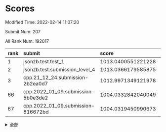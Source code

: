 # Scores

Modified Time: 2022-02-14 11:07:20

Submit Num: 207

All Rank Num: 192017

| rank |               submit               |       score        |       sigma        | pk_num |
| :--- | :--------------------------------- | :----------------- | :----------------- | :----- |
| 1    | jsonzb.test.test_1                 | 1013.0400551221228 | 0.7913482617447212 | 3709   |
| 2    | jsonzb.test.submission_level_4     | 1013.0366179585875 | 0.812241143032171  | 3715   |
| 3    | cpp.21_12_24.submission-2b2ea0d7   | 1012.9971349121978 | 0.8143276411149738 | 3709   |
| 66   | cpp.2022_01_09.submission-5b0e3de2 | 1004.0332842040049 | 0.7144042646516622 | 3715   |
| 67   | cpp.2022_01_09.submission-816672bd | 1004.0319450990673 | 0.715402396245852  | 3711   |


<details>
<summary>全部</summary>

| rank |                 submit                 |       score        |       sigma        | pk_num |
| :--- | :------------------------------------- | :----------------- | :----------------- | :----- |
| 1    | jsonzb.test.test_1                     | 1013.0400551221228 | 0.7913482617447212 | 3709   |
| 2    | jsonzb.test.submission_level_4         | 1013.0366179585875 | 0.812241143032171  | 3715   |
| 3    | cpp.21_12_24.submission-2b2ea0d7       | 1012.9971349121978 | 0.8143276411149738 | 3709   |
| 4    | gobigger.level_3.submission_level_3_38 | 1012.252123633547  | 0.7961912346537312 | 3714   |
| 5    | gobigger.level_3.submission_level_3_10 | 1011.9122004507246 | 0.7886857614249824 | 3710   |
| 6    | gobigger.level_3.submission_level_3_14 | 1011.5482081254546 | 0.7693434391374268 | 3711   |
| 7    | gobigger.level_3.submission_level_3_30 | 1011.4920895740312 | 0.7694025102503318 | 3708   |
| 8    | gobigger.level_3.submission_level_3_31 | 1011.0923703609187 | 0.7664958701750737 | 3710   |
| 9    | gobigger.level_3.submission_level_3_4  | 1011.0781369621232 | 0.8014003263047403 | 3710   |
| 10   | gobigger.level_3.submission_level_3_29 | 1011.0661291181797 | 0.7663448638249705 | 3708   |
| 11   | gobigger.level_3.submission_level_3_27 | 1010.8904705939118 | 0.7638891930268863 | 3712   |
| 12   | gobigger.level_3.submission_level_3_11 | 1010.8408495051941 | 0.7490095133218091 | 3714   |
| 13   | gobigger.level_3.submission_level_3_23 | 1010.7999994590635 | 0.757113904222916  | 3709   |
| 14   | gobigger.level_3.submission_level_3_40 | 1010.5700523393183 | 0.755573837530907  | 3711   |
| 15   | gobigger.level_3.submission_level_3_24 | 1010.55497778254   | 0.7626945820200011 | 3710   |
| 16   | gobigger.level_3.submission_level_3_48 | 1010.536849760044  | 0.7511445028297833 | 3713   |
| 17   | gobigger.level_3.submission_level_3_2  | 1010.4450780477339 | 0.785362504749501  | 3717   |
| 18   | gobigger.level_3.submission_level_3_7  | 1010.3979242749045 | 0.7862042575779506 | 3709   |
| 19   | gobigger.level_3.submission_level_3_41 | 1010.282777254518  | 0.7619179711269339 | 3710   |
| 20   | gobigger.level_3.submission_level_3_13 | 1010.2414601237837 | 0.756919352344492  | 3710   |
| 21   | gobigger.level_3.submission_level_3_16 | 1010.225073113853  | 0.7690522387273608 | 3709   |
| 22   | gobigger.level_3.submission_level_3_36 | 1010.1753094583985 | 0.7652212829070836 | 3715   |
| 23   | gobigger.level_3.submission_level_3_3  | 1010.1150499512511 | 0.7617222142464115 | 3707   |
| 24   | gobigger.level_3.submission_level_3_18 | 1010.0628947014077 | 0.7510049830039612 | 3709   |
| 25   | gobigger.level_3.submission_level_3_42 | 1010.0392334176393 | 0.7508794399930585 | 3708   |
| 26   | gobigger.level_3.submission_level_3_33 | 1010.0249295182143 | 0.7721593069904419 | 3707   |
| 27   | gobigger.level_3.submission_level_3_32 | 1009.7557467115371 | 0.7552272258441547 | 3706   |
| 28   | gobigger.level_3.submission_level_3_6  | 1009.7519220161695 | 0.7526823716878532 | 3712   |
| 29   | gobigger.level_3.submission_level_3_26 | 1009.7436525858611 | 0.7597231629494494 | 3716   |
| 30   | gobigger.level_3.submission_level_3_28 | 1009.6910302590718 | 0.7534666497891911 | 3717   |
| 31   | gobigger.level_3.submission_level_3_20 | 1009.6546039807131 | 0.7870666582619076 | 3705   |
| 32   | gobigger.level_3.submission_level_3_8  | 1009.5981547405777 | 0.7421579099082205 | 3704   |
| 33   | gobigger.level_3.submission_level_3_25 | 1009.5754571245591 | 0.7510899743100158 | 3714   |
| 34   | gobigger.level_3.submission_level_3_34 | 1009.5596314681363 | 0.7514478455601707 | 3709   |
| 35   | gobigger.level_3.submission_level_3_39 | 1009.5564641802803 | 0.7473058815179757 | 3707   |
| 36   | gobigger.level_3.submission_level_3_45 | 1009.5465627689036 | 0.772242931221237  | 3708   |
| 37   | gobigger.level_3.submission_level_3_44 | 1009.4743111381855 | 0.7468784549750568 | 3710   |
| 38   | gobigger.level_3.submission_level_3_49 | 1009.4512067512676 | 0.7578842407083191 | 3711   |
| 39   | gobigger.level_3.submission_level_3_22 | 1009.4107568452456 | 0.7451511364216625 | 3715   |
| 40   | gobigger.level_3.submission_level_3_12 | 1009.3763084278312 | 0.7424282912535017 | 3715   |
| 41   | gobigger.level_3.submission_level_3_9  | 1009.3721789634684 | 0.7538326053856041 | 3710   |
| 42   | gobigger.level_3.submission_level_3_19 | 1009.3237810362934 | 0.7541169344649501 | 3709   |
| 43   | gobigger.level_3.submission_level_3_46 | 1009.1972750389555 | 0.7577045825211373 | 3709   |
| 44   | gobigger.level_3.submission_level_3_21 | 1009.1201308852163 | 0.7529556261287719 | 3714   |
| 45   | gobigger.level_3.submission_level_3_47 | 1009.0879200501308 | 0.72959953812393   | 3709   |
| 46   | gobigger.level_3.submission_level_3_5  | 1009.0542026290275 | 0.7708694324957158 | 3713   |
| 47   | gobigger.level_3.submission_level_3_0  | 1009.0502494617681 | 0.7279448044924701 | 3710   |
| 48   | gobigger.level_3.submission_level_3_37 | 1008.9350457241277 | 0.7515303026339685 | 3708   |
| 49   | gobigger.level_3.submission_level_3_1  | 1008.8844275388221 | 0.7241649828189874 | 3710   |
| 50   | gobigger.level_3.submission_level_3_15 | 1008.8033798116513 | 0.7544380625187549 | 3709   |
| 51   | gobigger.level_3.submission_level_3_17 | 1008.5602610249222 | 0.7736065042943546 | 3714   |
| 52   | gobigger.level_3.submission_level_3_35 | 1008.2018519897691 | 0.7341934418907788 | 3713   |
| 53   | gobigger.level_3.submission_level_3_43 | 1007.8907885429651 | 0.7330536147092003 | 3713   |
| 54   | gobigger.level_1.submission_level_1_22 | 1005.3484474149715 | 0.7283954447394315 | 3712   |
| 55   | gobigger.level_1.submission_level_1_29 | 1004.8247045870401 | 0.7169971836190843 | 3708   |
| 56   | gobigger.level_1.submission_level_1_33 | 1004.6176119931507 | 0.7159385002461071 | 3707   |
| 57   | gobigger.level_1.submission_level_1_49 | 1004.4596169669431 | 0.728044813404924  | 3706   |
| 58   | gobigger.level_1.submission_level_1_34 | 1004.4142168619713 | 0.7190624258417837 | 3713   |
| 59   | gobigger.level_1.submission_level_1_23 | 1004.1092461921096 | 0.7204191860546804 | 3707   |
| 60   | gobigger.level_1.submission_level_1_27 | 1004.0951061571852 | 0.7156225928637975 | 3711   |
| 61   | gobigger.level_1.submission_level_1_17 | 1004.0779618447839 | 0.7238823089498045 | 3716   |
| 62   | gobigger.level_1.submission_level_1_4  | 1004.0526931824057 | 0.73205750721526   | 3710   |
| 63   | gobigger.level_1.submission_level_1_39 | 1004.0446267226204 | 0.7170142195793725 | 3709   |
| 64   | gobigger.level_1.submission_level_1_15 | 1004.0395247918735 | 0.7108586005224357 | 3707   |
| 65   | gobigger.level_1.submission_level_1_30 | 1004.034030388578  | 0.7205896783326073 | 3710   |
| 66   | cpp.2022_01_09.submission-5b0e3de2     | 1004.0332842040049 | 0.7144042646516622 | 3715   |
| 67   | cpp.2022_01_09.submission-816672bd     | 1004.0319450990673 | 0.715402396245852  | 3711   |
| 68   | gobigger.level_1.submission_level_1_6  | 1003.9837000598329 | 0.725875220388799  | 3714   |
| 69   | gobigger.level_1.submission_level_1_31 | 1003.9340126798857 | 0.7062402268173853 | 3709   |
| 70   | gobigger.level_1.submission_level_1_44 | 1003.9141735599609 | 0.7271112926825898 | 3714   |
| 71   | gobigger.level_1.submission_level_1_35 | 1003.7913276080044 | 0.7167792547049258 | 3709   |
| 72   | gobigger.level_1.submission_level_1_7  | 1003.7163944819328 | 0.713272027478518  | 3710   |
| 73   | gobigger.level_1.submission_level_1_24 | 1003.7114475403955 | 0.7131897192271435 | 3711   |
| 74   | gobigger.level_1.submission_level_1_47 | 1003.6359166427515 | 0.7207915011099515 | 3709   |
| 75   | gobigger.level_1.submission_level_1_48 | 1003.6193764624405 | 0.7261358777346003 | 3717   |
| 76   | gobigger.level_1.submission_level_1_18 | 1003.4192461968661 | 0.7188842437348208 | 3717   |
| 77   | gobigger.level_1.submission_level_1_1  | 1003.4153756646998 | 0.7220335585193275 | 3707   |
| 78   | gobigger.level_1.submission_level_1_16 | 1003.3681985059463 | 0.7155591524362257 | 3714   |
| 79   | gobigger.level_1.submission_level_1_11 | 1003.349032772712  | 0.7146160922185898 | 3710   |
| 80   | gobigger.level_1.submission_level_1_2  | 1003.3003775394869 | 0.7196166708779463 | 3710   |
| 81   | gobigger.level_1.submission_level_1_5  | 1003.279159692914  | 0.7212921110325754 | 3706   |
| 82   | gobigger.level_1.submission_level_1_42 | 1003.144231471101  | 0.7188963710158933 | 3711   |
| 83   | gobigger.level_1.submission_level_1_37 | 1003.0587643907369 | 0.73980021088925   | 3710   |
| 84   | gobigger.level_1.submission_level_1_43 | 1003.0555720327276 | 0.706409729141332  | 3709   |
| 85   | gobigger.level_1.submission_level_1_8  | 1003.0039106573967 | 0.7140586485161198 | 3717   |
| 86   | gobigger.level_1.submission_level_1_0  | 1002.9291643012275 | 0.7056764807228748 | 3707   |
| 87   | gobigger.level_1.submission_level_1_32 | 1002.909532670173  | 0.7202063606041216 | 3708   |
| 88   | gobigger.level_1.submission_level_1_19 | 1002.8229563358033 | 0.7188736526875837 | 3709   |
| 89   | gobigger.level_1.submission_level_1_14 | 1002.7865122199901 | 0.7069231949973929 | 3712   |
| 90   | gobigger.level_1.submission_level_1_45 | 1002.7680243776329 | 0.7065532867890603 | 3707   |
| 91   | gobigger.level_1.submission_level_1_20 | 1002.732094939423  | 0.7138971819923356 | 3709   |
| 92   | gobigger.level_1.submission_level_1_36 | 1002.7290216240887 | 0.7172678712331092 | 3711   |
| 93   | gobigger.level_1.submission_level_1_25 | 1002.6378552825332 | 0.7097827124063834 | 3710   |
| 94   | gobigger.level_1.submission_level_1_10 | 1002.5985240804422 | 0.7221787896308778 | 3707   |
| 95   | gobigger.level_1.submission_level_1_9  | 1002.4718924486523 | 0.7122974714546787 | 3705   |
| 96   | gobigger.level_1.submission_level_1_3  | 1002.4689340556467 | 0.7247736320196303 | 3711   |
| 97   | gobigger.level_1.submission_level_1_41 | 1002.3463138373386 | 0.7194527119078368 | 3710   |
| 98   | gobigger.level_1.submission_level_1_13 | 1002.3161930126446 | 0.708400150554137  | 3713   |
| 99   | gobigger.level_1.submission_level_1_28 | 1002.1935500325209 | 0.705423626076606  | 3713   |
| 100  | gobigger.level_1.submission_level_1_26 | 1002.1126091638499 | 0.7141472565281481 | 3712   |
| 101  | gobigger.level_1.submission_level_1_40 | 1001.9751551987234 | 0.716630274300575  | 3709   |
| 102  | gobigger.level_1.submission_level_1_38 | 1001.8278290977767 | 0.7101974613113673 | 3710   |
| 103  | gobigger.level_1.submission_level_1_46 | 1001.8064536358066 | 0.7069040883069974 | 3706   |
| 104  | gobigger.level_1.submission_level_1_21 | 1001.5484668226441 | 0.7066273851602551 | 3711   |
| 105  | gobigger.level_1.submission_level_1_12 | 1001.5102187177669 | 0.714260659323022  | 3710   |
| 106  | gobigger.random.submission_random_37   | 997.5345691723396  | 0.7140002618526055 | 3715   |
| 107  | gobigger.random.submission_random_31   | 997.1057634939851  | 0.7034986670010814 | 3715   |
| 108  | gobigger.random.submission_random_44   | 997.0709887408955  | 0.709332420239075  | 3717   |
| 109  | gobigger.random.submission_random_6    | 996.9617620315051  | 0.7119148786343066 | 3707   |
| 110  | gobigger.random.submission_random_18   | 996.8580583714668  | 0.6963962885941355 | 3713   |
| 111  | gobigger.random.submission_random_40   | 996.7159938608769  | 0.7100511583516944 | 3712   |
| 112  | gobigger.random.submission_random_0    | 996.6927088167237  | 0.7131856015860881 | 3710   |
| 113  | gobigger.random.submission_random_12   | 996.6859255428337  | 0.7117649495280417 | 3713   |
| 114  | gobigger.random.submission_random_23   | 996.5853775079216  | 0.7328582069394616 | 3711   |
| 115  | gobigger.random.submission_random_46   | 996.4533590429936  | 0.7033177515365048 | 3710   |
| 116  | gobigger.random.submission_random_43   | 996.4171409140337  | 0.7181961337132663 | 3709   |
| 117  | gobigger.random.submission_random_25   | 996.3493587598132  | 0.702482915720579  | 3710   |
| 118  | gobigger.random.submission_random_16   | 996.3334243973371  | 0.7088196745754755 | 3705   |
| 119  | gobigger.random.submission_random_9    | 996.3047652217759  | 0.7122694536751145 | 3707   |
| 120  | gobigger.random.submission_random_47   | 996.2923660388952  | 0.7109687440490058 | 3712   |
| 121  | gobigger.random.submission_random_2    | 996.2680252302848  | 0.716095848442646  | 3711   |
| 122  | gobigger.random.submission_random_41   | 996.2670120082545  | 0.6999178474989548 | 3713   |
| 123  | gobigger.random.submission_random_24   | 996.1927821533561  | 0.713327728437099  | 3718   |
| 124  | gobigger.random.submission_random_7    | 996.1450731600921  | 0.7008904317101536 | 3713   |
| 125  | gobigger.random.submission_random_27   | 996.0775491443177  | 0.7106545069715049 | 3706   |
| 126  | gobigger.random.submission_random_8    | 996.0738760622165  | 0.7168256399449576 | 3712   |
| 127  | gobigger.random.submission_random_10   | 996.0041681584985  | 0.717689802592191  | 3711   |
| 128  | gobigger.random.submission_random_48   | 995.9876019357621  | 0.7230784013396876 | 3712   |
| 129  | gobigger.random.submission_random_28   | 995.9531207372102  | 0.7027815948694368 | 3710   |
| 130  | gobigger.random.submission_random_35   | 995.8693270280271  | 0.7091133608512357 | 3712   |
| 131  | gobigger.random.submission_random_1    | 995.8589763425033  | 0.701528527721206  | 3708   |
| 132  | gobigger.random.submission_random_32   | 995.8533285427725  | 0.7042786603511343 | 3710   |
| 133  | gobigger.random.submission_random_49   | 995.7947397092158  | 0.7247392921015555 | 3711   |
| 134  | gobigger.random.submission_random_30   | 995.7884070196244  | 0.7125808755767647 | 3709   |
| 135  | gobigger.random.submission_random_26   | 995.7692483182262  | 0.7236516346506293 | 3709   |
| 136  | gobigger.random.submission_random_22   | 995.7476501570078  | 0.7175097592310294 | 3707   |
| 137  | gobigger.random.submission_random_15   | 995.7469907949384  | 0.7025115979063529 | 3712   |
| 138  | gobigger.random.submission_random_36   | 995.74260293995    | 0.7157626784258317 | 3712   |
| 139  | gobigger.random.submission_random_38   | 995.6953270090279  | 0.7125758713900034 | 3710   |
| 140  | gobigger.random.submission_random_39   | 995.6382522008141  | 0.7173631690127245 | 3709   |
| 141  | gobigger.random.submission_random_21   | 995.6249125976321  | 0.6989915442332295 | 3708   |
| 142  | gobigger.random.submission_random_34   | 995.5596897775391  | 0.7021075881421907 | 3712   |
| 143  | gobigger.random.submission_random_42   | 995.5392578645776  | 0.6980636867265    | 3709   |
| 144  | gobigger.random.submission_random_20   | 995.4602930353752  | 0.7035402763661119 | 3711   |
| 145  | gobigger.random.submission_random_5    | 995.4565642572236  | 0.7163356161834963 | 3713   |
| 146  | gobigger.random.submission_random_17   | 995.4510590187691  | 0.7143431240829631 | 3710   |
| 147  | gobigger.random.submission_random_33   | 995.3554559668056  | 0.7205073040405073 | 3708   |
| 148  | gobigger.random.submission_random_19   | 995.3528613404897  | 0.7129993513581084 | 3710   |
| 149  | gobigger.random.submission_random_14   | 995.1887457651408  | 0.7113408503101113 | 3710   |
| 150  | gobigger.random.submission_random_11   | 994.9897887535315  | 0.7070157178262768 | 3709   |
| 151  | gobigger.random.submission_random_13   | 994.9630439209351  | 0.7158468633122981 | 3708   |
| 152  | gobigger.random.submission_random_4    | 994.6890055342791  | 0.7054562381282828 | 3711   |
| 153  | gobigger.random.submission_random_29   | 994.6834502728674  | 0.7107335977498289 | 3710   |
| 154  | gobigger.level_2.submission_level_2_27 | 994.5523252429088  | 0.7280227692237677 | 3716   |
| 155  | gobigger.random.submission_random_45   | 994.4607809192934  | 0.716267563112161  | 3710   |
| 156  | gobigger.random.submission_random_3    | 994.126625286994   | 0.7406204545206825 | 3711   |
| 157  | gobigger.level_2.submission_level_2_26 | 993.8919444902101  | 0.7231436572706719 | 3710   |
| 158  | gobigger.level_2.submission_level_2_39 | 993.5405477265278  | 0.7382239933104908 | 3712   |
| 159  | gobigger.level_2.submission_level_2_17 | 993.4653949583939  | 0.7400852472837016 | 3711   |
| 160  | gobigger.level_2.submission_level_2_43 | 993.2288858786259  | 0.7348971732302833 | 3708   |
| 161  | gobigger.level_2.submission_level_2_2  | 993.0941398321636  | 0.7331158377914516 | 3706   |
| 162  | gobigger.level_2.submission_level_2_40 | 993.0676398856863  | 0.7281136290259014 | 3707   |
| 163  | gobigger.level_2.submission_level_2_7  | 993.0519934676072  | 0.7411905406958499 | 3713   |
| 164  | gobigger.level_2.submission_level_2_4  | 993.0452012310813  | 0.744948162596745  | 3708   |
| 165  | gobigger.level_2.submission_level_2_16 | 993.0247683181694  | 0.7248270851517863 | 3710   |
| 166  | gobigger.level_2.submission_level_2_44 | 993.0170001239096  | 0.7394600958409077 | 3714   |
| 167  | gobigger.level_2.submission_level_2_36 | 993.0038819508522  | 0.7429202399607217 | 3714   |
| 168  | gobigger.level_2.submission_level_2_14 | 992.8926369621462  | 0.7307134848136645 | 3708   |
| 169  | gobigger.level_2.submission_level_2_49 | 992.8652956835402  | 0.7289345931165638 | 3716   |
| 170  | gobigger.level_2.submission_level_2_0  | 992.808264179346   | 0.7408305189879576 | 3708   |
| 171  | gobigger.level_2.submission_level_2_29 | 992.7578506784478  | 0.7379743765457724 | 3709   |
| 172  | gobigger.level_2.submission_level_2_8  | 992.7346406360324  | 0.7330126802826189 | 3708   |
| 173  | gobigger.level_2.submission_level_2_21 | 992.7343368444713  | 0.7293792296321645 | 3707   |
| 174  | gobigger.level_2.submission_level_2_12 | 992.6920195552487  | 0.7396391808553273 | 3711   |
| 175  | gobigger.level_2.submission_level_2_5  | 992.6790098634297  | 0.7443957545096429 | 3704   |
| 176  | gobigger.level_2.submission_level_2_9  | 992.6765821481163  | 0.7541251841584833 | 3709   |
| 177  | gobigger.level_2.submission_level_2_48 | 992.4136340100149  | 0.7386114065070599 | 3712   |
| 178  | gobigger.level_2.submission_level_2_31 | 992.4069377172137  | 0.7476031164237061 | 3706   |
| 179  | gobigger.level_2.submission_level_2_42 | 992.39549148891    | 0.739168012189772  | 3706   |
| 180  | gobigger.level_2.submission_level_2_1  | 992.3779912749015  | 0.7379423017939035 | 3711   |
| 181  | gobigger.level_2.submission_level_2_46 | 992.3405431347212  | 0.7380462649259691 | 3712   |
| 182  | gobigger.level_2.submission_level_2_24 | 992.3316719375671  | 0.7288808565663016 | 3705   |
| 183  | gobigger.level_2.submission_level_2_13 | 992.0936248914845  | 0.7329296654015307 | 3709   |
| 184  | gobigger.level_2.submission_level_2_38 | 992.0004633553739  | 0.7528481368948313 | 3712   |
| 185  | gobigger.level_2.submission_level_2_25 | 991.9631286748505  | 0.7487268498749764 | 3709   |
| 186  | gobigger.level_2.submission_level_2_10 | 991.8996408444348  | 0.7400222705071641 | 3715   |
| 187  | gobigger.level_2.submission_level_2_41 | 991.7964201069872  | 0.7544747951968912 | 3710   |
| 188  | gobigger.level_2.submission_level_2_23 | 991.763254220447   | 0.760777503684605  | 3714   |
| 189  | gobigger.level_2.submission_level_2_47 | 991.6522983391222  | 0.7371714128588627 | 3708   |
| 190  | gobigger.level_2.submission_level_2_18 | 991.610361261375   | 0.7300674215560806 | 3712   |
| 191  | gobigger.level_2.submission_level_2_28 | 991.5513906205767  | 0.7591006920303635 | 3708   |
| 192  | gobigger.level_2.submission_level_2_37 | 991.5277821305948  | 0.7385098473981875 | 3716   |
| 193  | gobigger.level_2.submission_level_2_15 | 991.5202332990178  | 0.746826848624777  | 3709   |
| 194  | gobigger.level_2.submission_level_2_20 | 991.4552149940309  | 0.7709043910732574 | 3709   |
| 195  | gobigger.level_2.submission_level_2_45 | 991.4382657037847  | 0.7560748808785936 | 3713   |
| 196  | gobigger.level_2.submission_level_2_34 | 991.3858974464989  | 0.751974985038794  | 3714   |
| 197  | gobigger.level_2.submission_level_2_3  | 991.3796267651852  | 0.7578187341798147 | 3706   |
| 198  | gobigger.level_2.submission_level_2_22 | 991.360823499287   | 0.7493085690214432 | 3711   |
| 199  | gobigger.level_2.submission_level_2_6  | 991.3584777504503  | 0.7546094157061615 | 3712   |
| 200  | gobigger.level_2.submission_level_2_33 | 991.0301045922835  | 0.7722766596461103 | 3707   |
| 201  | gobigger.level_2.submission_level_2_11 | 990.7200884591996  | 0.7498157738338712 | 3712   |
| 202  | gobigger.level_2.submission_level_2_19 | 990.6213315402639  | 0.7483003391889107 | 3709   |
| 203  | gobigger.level_2.submission_level_2_32 | 990.5738561427318  | 0.7649470254002324 | 3714   |
| 204  | gobigger.level_2.submission_level_2_30 | 990.4708273190529  | 0.7646853035144555 | 3715   |
| 205  | gobigger.level_2.submission_level_2_35 | 989.8366587294346  | 0.763999200865002  | 3709   |
| 206  | gobigger.none.submission_none_1        | 977.478297885958   | 1.3108533011196608 | 3713   |
| 207  | gobigger.none.submission_none_0        | 975.3743380984421  | 1.5983947338759827 | 3713   |

</details>